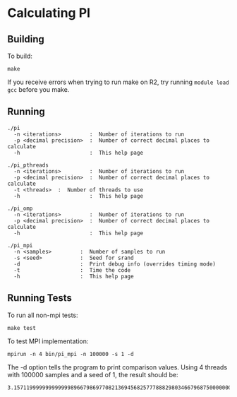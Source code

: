 # Calculating PI

## Building
To build:
```
make
```
If you receive errors when trying to run make on R2, try running `module load gcc` before you make.

## Running
```
./pi
  -n <iterations>         :  Number of iterations to run
  -p <decimal precision>  :  Number of correct decimal places to calculate
  -h                      :  This help page

./pi_pthreads
  -n <iterations>         :  Number of iterations to run
  -p <decimal precision>  :  Number of correct decimal places to calculate
  -t <threads>  :  Number of threads to use
  -h                      :  This help page

./pi_omp
  -n <iterations>         :  Number of iterations to run
  -p <decimal precision>  :  Number of correct decimal places to calculate
  -h                      :  This help page

./pi_mpi
  -n <samples>         :  Number of samples to run
  -s <seed>            :  Seed for srand
  -d                   :  Print debug info (overrides timing mode)
  -t                   :  Time the code
  -h                   :  This help page
```

## Running Tests
To run all non-mpi tests:
```
make test
```

To test MPI implementation:
```
mpirun -n 4 bin/pi_mpi -n 100000 -s 1 -d
```
The -d option tells the program to print comparison values.
Using 4 threads with 100000 samples and a seed of 1, the result should be:
```
3.15711999999999999989667986977082136945682577788829803466796875000000000000000000
```

